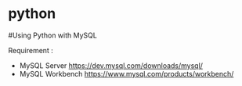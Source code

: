 # python


#Using Python with MySQL

Requirement : 
- MySQL Server https://dev.mysql.com/downloads/mysql/
- MySQL Workbench https://www.mysql.com/products/workbench/
